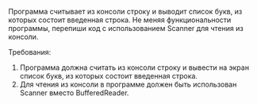 
Программа считывает из консоли строку и выводит список букв, из которых состоит введенная строка.
Не меняя функциональности программы, перепиши код с использованием Scanner для чтения из консоли.


Требования:
1.	Программа должна считать из консоли строку и вывести на экран список букв, из которых состоит введенная строка.
2.	Для чтения из консоли в программе должен быть использован Scanner вместо BufferedReader.


